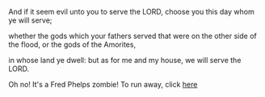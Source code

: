 And if it seem evil unto you to serve the LORD, choose you this day whom ye will serve; 

whether the gods which your fathers served that were on the other side of the flood, or the gods of the Amorites, 

in whose land ye dwell: but as for me and my house, we will serve the LORD.

Oh no! It's a Fred Phelps zombie! To run away, click [here](../zombie_invasion/zombies.md)
